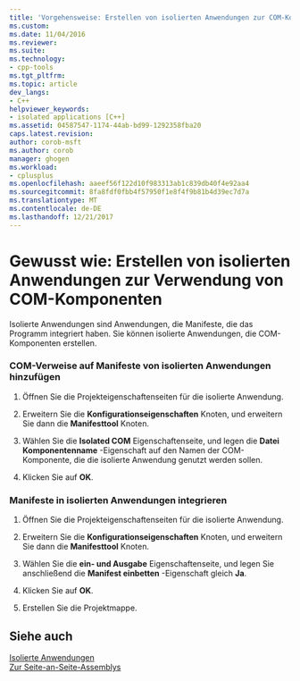 ```yaml
---
title: 'Vorgehensweise: Erstellen von isolierten Anwendungen zur COM-Komponenten | Microsoft Docs'
ms.custom: 
ms.date: 11/04/2016
ms.reviewer: 
ms.suite: 
ms.technology:
- cpp-tools
ms.tgt_pltfrm: 
ms.topic: article
dev_langs:
- C++
helpviewer_keywords:
- isolated applications [C++]
ms.assetid: 04587547-1174-44ab-bd99-1292358fba20
caps.latest.revision: 
author: corob-msft
ms.author: corob
manager: ghogen
ms.workload:
- cplusplus
ms.openlocfilehash: aaeef56f122d10f983313ab1c839db40f4e92aa4
ms.sourcegitcommit: 8fa8fdf0fbb4f57950f1e8f4f9b81b4d39ec7d7a
ms.translationtype: MT
ms.contentlocale: de-DE
ms.lasthandoff: 12/21/2017
---
```

# <a name="how-to-build-isolated-applications-to-consume-com-components"></a>Gewusst wie: Erstellen von isolierten Anwendungen zur Verwendung von COM-Komponenten
Isolierte Anwendungen sind Anwendungen, die Manifeste, die das Programm integriert haben. Sie können isolierte Anwendungen, die COM-Komponenten erstellen.  
  
### <a name="to-add-com-references-to-manifests-of-isolated-applications"></a>COM-Verweise auf Manifeste von isolierten Anwendungen hinzufügen  
  
1.  Öffnen Sie die Projekteigenschaftenseiten für die isolierte Anwendung.  
  
2.  Erweitern Sie die **Konfigurationseigenschaften** Knoten, und erweitern Sie dann die **Manifesttool** Knoten.  
  
3.  Wählen Sie die **Isolated COM** Eigenschaftenseite, und legen die **Datei Komponentenname** -Eigenschaft auf den Namen der COM-Komponente, die die isolierte Anwendung genutzt werden sollen.  
  
4.  Klicken Sie auf **OK**.  
  
### <a name="to-build-manifests-into-isolated-applications"></a>Manifeste in isolierten Anwendungen integrieren  
  
1.  Öffnen Sie die Projekteigenschaftenseiten für die isolierte Anwendung.  
  
2.  Erweitern Sie die **Konfigurationseigenschaften** Knoten, und erweitern Sie dann die **Manifesttool** Knoten.  
  
3.  Wählen Sie die **ein- und Ausgabe** Eigenschaftenseite, und legen Sie anschließend die **Manifest einbetten** -Eigenschaft gleich **Ja**.  
  
4.  Klicken Sie auf **OK**.  
  
5.  Erstellen Sie die Projektmappe.  
  
## <a name="see-also"></a>Siehe auch  
 [Isolierte Anwendungen](http://msdn.microsoft.com/library/aa375190)   
 [Zur Seite-an-Seite-Assemblys](http://msdn.microsoft.com/library/ff951640)